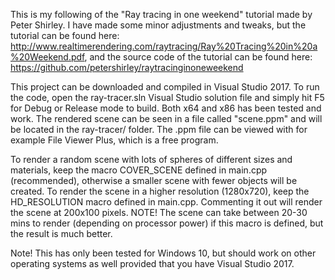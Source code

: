 This is my following of the "Ray tracing in one weekend" tutorial made by Peter Shirley. I have made some minor adjustments and tweaks,
but the tutorial can be found here: http://www.realtimerendering.com/raytracing/Ray%20Tracing%20in%20a%20Weekend.pdf,
and the source code of the tutorial can be found here: https://github.com/petershirley/raytracinginoneweekend

This project can be downloaded and compiled in Visual Studio 2017. To run the code, open the ray-tracer.sln Visual Studio solution file and simply hit F5 for Debug or Release mode to build.
Both x64 and x86 has been tested and work. The rendered scene can be seen in a file called "scene.ppm" and will be located in the ray-tracer/ folder. The .ppm file can be viewed with for example File Viewer Plus, which is a free program.

To render a random scene with lots of spheres of different sizes and materials, keep the macro COVER_SCENE defined in main.cpp (recommended), otherwise a smaller scene with fewer objects will be created.
To render the scene in a higher resolution (1280x720), keep the HD_RESOLUTION macro defined in main.cpp. Commenting it out will render the scene at 200x100 pixels. NOTE! The scene can take between 20-30 mins to render (depending on processor power) if this macro is defined, but the result is much better.

Note! This has only been tested for Windows 10, but should work on other operating systems as well provided that you have Visual Studio 2017.
